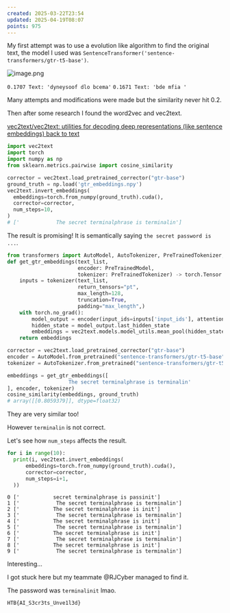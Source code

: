 ```yaml
---
created: 2025-03-22T23:54
updated: 2025-04-19T08:07
points: 975
---
```


My first attempt was to use a evolution like algorithm to find the original text, the model I used was `SentenceTransformer('sentence-transformers/gtr-t5-base')`.

![image.png](https://res.cloudinary.com/kumonochisanaka/image/upload/v1742702140/2025/03/cb531dce84f212dfa080d735717cada3.png)

`0.1707 Text: 'dyneysoof dlo bcema'`
`0.1671 Text: 'bde mfia '`

Many attempts and modifications were made but the similarity never hit 0.2.

Then after some research I found the word2vec and vec2text.

[vec2text/vec2text: utilities for decoding deep representations (like sentence embeddings) back to text](https://github.com/vec2text/vec2text)

```python
import vec2text
import torch
import numpy as np
from sklearn.metrics.pairwise import cosine_similarity

corrector = vec2text.load_pretrained_corrector("gtr-base")
ground_truth = np.load('gtr_embeddings.npy')
vec2text.invert_embeddings(
  embeddings=torch.from_numpy(ground_truth).cuda(),
  corrector=corrector,
  num_steps=10,
)
# ['            The secret terminalphrase is terminalin']
```

The result is promising! It is semantically saying `the secret password is ...`.

```python
from transformers import AutoModel, AutoTokenizer, PreTrainedTokenizer, PreTrainedModel
def get_gtr_embeddings(text_list,
                       encoder: PreTrainedModel,
                       tokenizer: PreTrainedTokenizer) -> torch.Tensor:
    inputs = tokenizer(text_list,
                       return_tensors="pt",
                       max_length=128,
                       truncation=True,
                       padding="max_length",)
    with torch.no_grad():
        model_output = encoder(input_ids=inputs['input_ids'], attention_mask=inputs['attention_mask'])
        hidden_state = model_output.last_hidden_state
        embeddings = vec2text.models.model_utils.mean_pool(hidden_state, inputs['attention_mask'])
    return embeddings

corrector = vec2text.load_pretrained_corrector("gtr-base")
encoder = AutoModel.from_pretrained("sentence-transformers/gtr-t5-base").encoder
tokenizer = AutoTokenizer.from_pretrained("sentence-transformers/gtr-t5-base")

embeddings = get_gtr_embeddings([
       '            The secret terminalphrase is terminalin'
], encoder, tokenizer)
cosine_similarity(embeddings, ground_truth)
# array([[0.8059379]], dtype=float32)
```

They are very similar too!

However `terminalin` is not correct.

Let's see how `num_steps` affects the result.

```python
for i in range(10):
  print(i, vec2text.invert_embeddings(
      embeddings=torch.from_numpy(ground_truth).cuda(),
      corrector=corrector,
      num_steps=i+1,
  ))
```

```
0 ['           secret terminalphrase is passinit']
1 ['            The secret terminalphrase is terminalin']
2 ['           The secret terminalphrase is init']
3 ['            The secret terminalphrase is terminalin']
4 ['           The secret terminalphrase is init']
5 ['            The secret terminalphrase is terminalin']
6 ['           The secret terminalphrase is init']
7 ['            The secret terminalphrase is terminalin']
8 ['           The secret terminalphrase is init']
9 ['            The secret terminalphrase is terminalin']
```

Interesting...

I got stuck here but my teammate @RJCyber managed to find it.

The password was `terminalinit` lmao.

```flag
HTB{AI_S3cr3ts_Unve1l3d}
```
